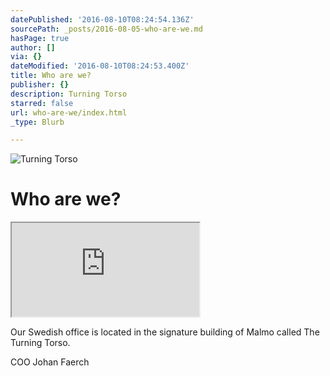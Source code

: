 ```yaml
---
datePublished: '2016-08-10T08:24:54.136Z'
sourcePath: _posts/2016-08-05-who-are-we.md
hasPage: true
author: []
via: {}
dateModified: '2016-08-10T08:24:53.400Z'
title: Who are we?
publisher: {}
description: Turning Torso
starred: false
url: who-are-we/index.html
_type: Blurb

---
```

![Turning Torso](https://the-grid-user-content.s3-us-west-2.amazonaws.com/eedb1f11-2ff9-4bf1-b1b7-7be2687422d4.jpg)

# Who are we?

<iframe src="https://the-grid.github.io/ed-location/?latitude=55.613333&amp;longitude=12.976388&amp;zoom=16&amp;address=Turning%20Torso%2C%20Turning%20Torso%2C%20211%2015%20Malm%C3%B6%2C%20Sk%C3%A5ne%20l%C3%A4n%2C%20Sweden" style=""></iframe>

Our Swedish office is located in the signature building of Malmo called The Turning Torso.

COO Johan Faerch